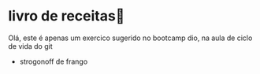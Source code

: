 # livro de receitas:book:

Olá, este é apenas um exercico sugerido no bootcamp dio, na aula de ciclo de vida do git

- strogonoff de frango
